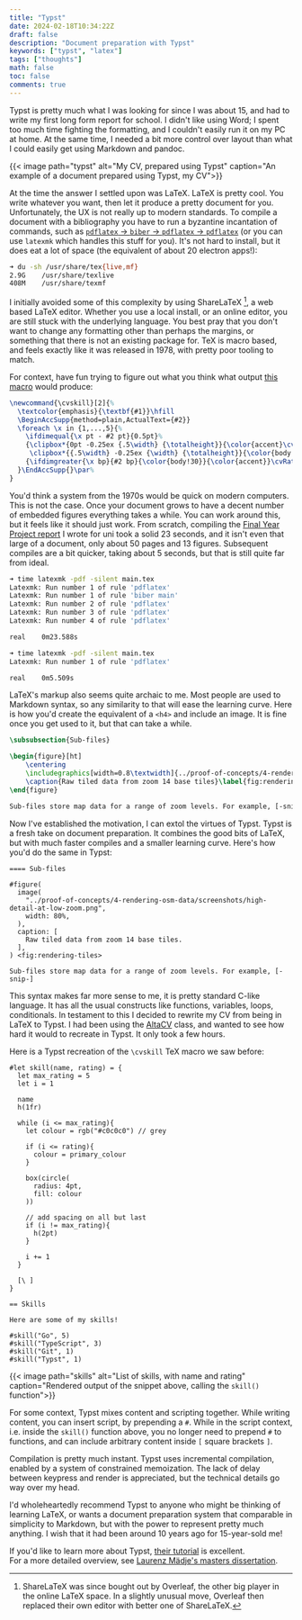 ```yaml
---
title: "Typst"
date: 2024-02-18T10:34:22Z
draft: false
description: "Document preparation with Typst"
keywords: ["typst", "latex"]
tags: ["thoughts"]
math: false
toc: false
comments: true
---
```


Typst is pretty much what I was looking for since I was about 15, and had to write my first long form report for school. I didn't like using Word; I spent too much time fighting the formatting, and I couldn't easily run it on my PC at home. At the same time, I needed a bit more control over layout than what I could easily get using Markdown and pandoc.

{{< image path="typst" alt="My CV, prepared using Typst" caption="An example of a document prepared using Typst, my CV">}}

At the time the answer I settled upon was LaTeX. LaTeX is pretty cool. You write whatever you want, then let it produce a pretty document for you. Unfortunately, the UX is not really up to modern standards. To compile a document with a bibliography you have to run a byzantine incantation of commands, such as [`pdflatex` -> `biber` -> `pdflatex` -> `pdflatex`](https://tex.stackexchange.com/a/204298) (or you can use `latexmk` which handles this stuff for you). It's not hard to install, but it does eat a lot of space (the equivalent of about 20 electron apps!):

```bash
➜ du -sh /usr/share/tex{live,mf}
2.9G	/usr/share/texlive
408M	/usr/share/texmf
```
I initially avoided some of this complexity by using ShareLaTeX [^1], a web based LaTeX editor. Whether you use a local install, or an online editor, you are still stuck with the underlying language. You best pray that you don't want to change any formatting other than perhaps the margins, or something that there is not an existing package for. TeX is macro based, and feels exactly like it was released in 1978, with pretty poor tooling to match.

[^1]: ShareLaTeX was since bought out by Overleaf, the other big player in the online LaTeX space. In a slightly unusual move, Overleaf then replaced their own editor with better one of ShareLaTeX.

For context, have fun trying to figure out what you think what output [this macro](https://github.com/liantze/AltaCV/blob/74bc05df383c08ceacfcc6d438c1aa2b207cd1dc/altacv.cls#L328-L337) would produce:

```latex
\newcommand{\cvskill}[2]{%
  \textcolor{emphasis}{\textbf{#1}}\hfill
  \BeginAccSupp{method=plain,ActualText={#2}}
  \foreach \x in {1,...,5}{%
    \ifdimequal{\x pt - #2 pt}{0.5pt}%
    {\clipbox*{0pt -0.25ex {.5\width} {\totalheight}}{\color{accent}\cvRatingMarker}%
     \clipbox*{{.5\width} -0.25ex {\width} {\totalheight}}{\color{body!30}\cvRatingMarker}}
    {\ifdimgreater{\x bp}{#2 bp}{\color{body!30}}{\color{accent}}\cvRatingMarker}%
  }\EndAccSupp{}\par%
}
```

You'd think a system from the 1970s would be quick on modern computers. This is not the case. Once your document grows to have a decent number of embedded figures everything takes a while. You can work around this, but it feels like it should just work. From scratch, compiling the [Final Year Project report](https://github.com/GeorgeHoneywood/final-year-project/files/11584765/george-honeywood-final-report.pdf) I wrote for uni took a solid 23 seconds, and it isn't even that large of a document, only about 50 pages and 13 figures. Subsequent compiles are a bit quicker, taking about 5 seconds, but that is still quite far from ideal.

```bash 
➜ time latexmk -pdf -silent main.tex 
Latexmk: Run number 1 of rule 'pdflatex'
Latexmk: Run number 1 of rule 'biber main'
Latexmk: Run number 2 of rule 'pdflatex'
Latexmk: Run number 3 of rule 'pdflatex'
Latexmk: Run number 4 of rule 'pdflatex'

real    0m23.588s

➜ time latexmk -pdf -silent main.tex
Latexmk: Run number 1 of rule 'pdflatex'

real    0m5.509s
```

LaTeX's markup also seems quite archaic to me. Most people are used to Markdown syntax, so any similarity to that will ease the learning curve. Here is how you'd create the equivalent of a `<h4>` and include an image. It is fine once you get used to it, but that can take a while.

```latex
\subsubsection{Sub-files}

\begin{figure}[ht]
    \centering
    \includegraphics[width=0.8\textwidth]{../proof-of-concepts/4-rendering-osm-data/screenshots/high-detail-at-low-zoom.png}
    \caption{Raw tiled data from zoom 14 base tiles}\label{fig:rendering-tiles}
\end{figure}

Sub-files store map data for a range of zoom levels. For example, [-snip-]
```

Now I've established the motivation, I can extol the virtues of Typst. Typst is a fresh take on document preparation. It combines the good bits of LaTeX, but with much faster compiles and a smaller learning curve. Here's how you'd do the same in Typst:

```plain
==== Sub-files

#figure(
  image(
    "../proof-of-concepts/4-rendering-osm-data/screenshots/high-detail-at-low-zoom.png",
    width: 80%,
  ),
  caption: [
    Raw tiled data from zoom 14 base tiles.
  ],
) <fig:rendering-tiles>

Sub-files store map data for a range of zoom levels. For example, [-snip-]
```

This syntax makes far more sense to me, it is pretty standard C-like language. It has all the usual constructs like functions, variables, loops, conditionals. In testament to this I decided to rewrite my CV from being in LaTeX to Typst. I had been using the [AltaCV](https://github.com/liantze/AltaCV) class, and wanted to see how hard it would to recreate in Typst. It only took a few hours.

Here is a Typst recreation of the `\cvskill` TeX macro we saw before:

```plain
#let skill(name, rating) = {
  let max_rating = 5
  let i = 1

  name
  h(1fr)

  while (i <= max_rating){
    let colour = rgb("#c0c0c0") // grey

    if (i <= rating){
      colour = primary_colour
    }

    box(circle(
      radius: 4pt,
      fill: colour
    ))

    // add spacing on all but last
    if (i != max_rating){
      h(2pt)
    }

    i += 1
  }
  
  [\ ]
}

== Skills

Here are some of my skills!

#skill("Go", 5)
#skill("TypeScript", 3)
#skill("Git", 1)
#skill("Typst", 1)
```

{{< image path="skills" alt="List of skills, with name and rating" caption="Rendered output of the snippet above, calling the `skill()` function">}}

For some context, Typst mixes content and scripting together. While writing content, you can insert script, by prepending a `#`. While in the script context, i.e. inside the `skill()` function above, you no longer need to prepend `#` to functions, and can include arbitrary content inside `[` square brackets `]`.

Compilation is pretty much instant. Typst uses incremental compilation, enabled by a system of constrained memoization. The lack of delay between keypress and render is appreciated, but the technical details go way over my head.

I'd wholeheartedly recommend Typst to anyone who might be thinking of learning LaTeX, or wants a document preparation system that comparable in simplicity to Markdown, but with the power to represent pretty much anything. I wish that it had been around 10 years ago for 15-year-sold me!

If you'd like to learn more about Typst, [their tutorial](https://typst.app/docs/tutorial/) is excellent.  
For a more detailed overview, see [Laurenz Mädje's masters dissertation](https://www.user.tu-berlin.de/laurmaedje/programmable-markup-language-for-typesetting.pdf).
